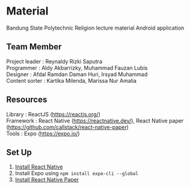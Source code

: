 # Material
Bandung State Polytechnic Religion lecture material Android application

## Team Member
Project leader	: Reynaldy Rizki Saputra<br/>
Programmer		: Aldy Akbarrizky, Muhammad Fauzan Lubis<br/>
Designer		: Afdal Ramdan Daman Huri, Irsyad Muhammad<br/>
Content sorter	: Kartika Milenda, Marissa Nur Amalia<br/>

## Resources
Library		: ReactJS (https://reactjs.org/)<br/>
Framework	: React Native (https://reactnative.dev/), React Native paper (https://github.com/callstack/react-native-paper)<br/>
Tools		: Expo (https://expo.io/)<br/>

## Set Up
1. [Install React Native](https://www.petanikode.com/react-native-dasar/)
2. Install Expo using 
`npm install expo-cli --global`
3. [Install React Native Paper](https://callstack.github.io/react-native-paper/getting-started.html)
